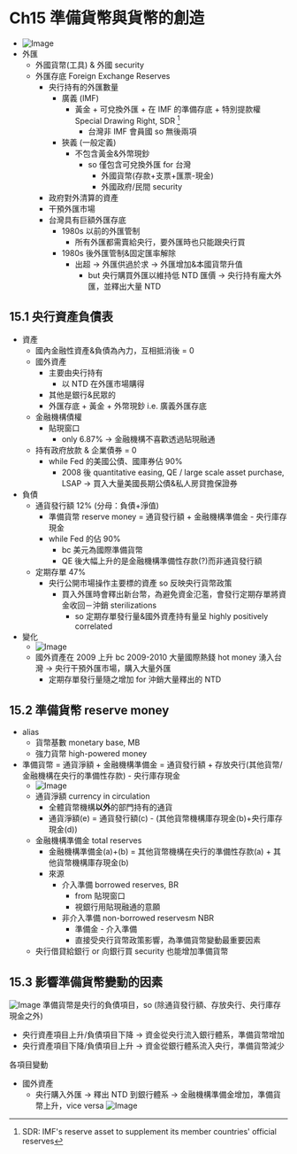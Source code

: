# Ch15 準備貨幣與貨幣的創造
- ![Image](https://i.imgur.com/ADZh1XR.png)
- 外匯 
  - 外國貨幣(工具) & 外國 security
  - 外匯存底 Foreign Exchange Reserves
    - 央行持有的外匯數量
      - 廣義 (IMF)
        - 黃金 + 可兌換外匯 + 在 IMF 的準備存底 + 特別提款權 Special Drawing Right, SDR [^1]
          - 台灣非 IMF 會員國 so 無後兩項
      - 狹義 (一般定義)
        - 不包含黃金&外幣現鈔
          - so 僅包含可兌換外匯 for 台灣
            - 外國貨幣(存款+支票+匯票-現金)
            - 外國政府/民間 security
    - 政府對外清算的資產
    - 干預外匯市場
    - 台灣具有巨額外匯存底
      - 1980s 以前的外匯管制
        - 所有外匯都需賣給央行，要外匯時也只能跟央行買
      - 1980s 後外匯管制&固定匯率解除
        - 出超 → 外匯供過於求 → 外匯增加&本國貨幣升值
          - but 央行購買外匯以維持低 NTD 匯價
          → 央行持有龐大外匯，並釋出大量 NTD
[^1]:SDR: IMF's reserve asset to supplement its member countries' official reserves
## 15.1 央行資產負債表
- 資產
  - 國內金融性資產&負債為內力，互相抵消後 = 0
  - 國外資產
    - 主要由央行持有
      - 以 NTD 在外匯市場購得
    - 其他是銀行&民眾的
    - 外匯存底 + 黃金 + 外幣現鈔 i.e. 廣義外匯存底
  - 金融機構債權
    - 貼現窗口
      - only 6.87% → 金融機構不喜歡透過貼現融通
  - 持有政府放款 & 企業債券 = 0
    - while Fed 的美國公債、國庫券佔 90%
      - 2008 後 quantitative easing, QE / large scale asset purchase, LSAP → 買入大量美國長期公債&私人房貸擔保證券
- 負債
  - 通貨發行額 12% (分母：負債+淨值)
    - 準備貨幣 reserve money = 通貨發行額 + 金融機構準備金 - 央行庫存現金
    - while Fed 的佔 90%
      - bc 美元為國際準備貨幣
      - QE 後大幅上升的是金融機構準備性存款(?)而非通貨發行額
  - 定期存單 47%
    - 央行公開市場操作主要標的資產 so 反映央行貨幣政策
      - 買入外匯時會釋出新台幣，為避免資金氾濫，會發行定期存單將資金收回－沖銷 sterilizations
        - so 定期存單發行量&國外資產持有量呈 highly positively correlated
- 變化
  - ![Image](https://i.imgur.com/w5dQQAL.png)
  - 國外資產在 2009 上升 bc 2009-2010 大量國際熱錢 hot money 湧入台灣 → 央行干預外匯市場，購入大量外匯
    - 定期存單發行量隨之增加 for 沖銷大量釋出的 NTD

## 15.2 準備貨幣 reserve money
- alias
  - 貨幣基數 monetary base, MB
  - 強力貨幣 high-powered money
- 準備貨幣 = 通貨淨額 + 金融機構準備金 
= 通貨發行額 + 存放央行(其他貨幣/金融機構在央行的準備性存款) - 央行庫存現金
  - ![Image](https://i.imgur.com/e1vZDDp.png)
  - 通貨淨額 currency in circulation
    - 全體貨幣機構**以外**的部門持有的通貨
    - 通貨淨額(e) = 通貨發行額(c) - (其他貨幣機構庫存現金(b)+央行庫存現金(d))
  - 金融機構準備金 total reserves
    - 金融機構準備金(a)+(b) = 其他貨幣機構在央行的準備性存款(a) + 其他貨幣機構庫存現金(b)
    - 來源
      - 介入準備 borrowed reserves, BR
        - from 貼現窗口
        - 視銀行用貼現融通的意願
      - 非介入準備 non-borrowed reservesm NBR
        - 準備金 - 介入準備
        - 直接受央行貨幣政策影響，為準備貨幣變動最重要因素
  - 央行借貸給銀行 or 向銀行買 security 也能增加準備貨幣

## 15.3 影響準備貨幣變動的因素
![Image](https://i.imgur.com/c9RCfB6.png)
準備貨幣是央行的負債項目，so (除通貨發行額、存放央行、央行庫存現金之外)
  - 央行資產項目上升/負債項目下降 → 資金從央行流入銀行體系，準備貨幣增加
  - 央行資產項目下降/負債項目上升 → 資金從銀行體系流入央行，準備貨幣減少

各項目變動
- 國外資產
  - 央行購入外匯 → 釋出 NTD 到銀行體系 → 金融機構準備金增加，準備貨幣上升，vice versa
  ![Image](https://i.imgur.com/fXpFWng.png)